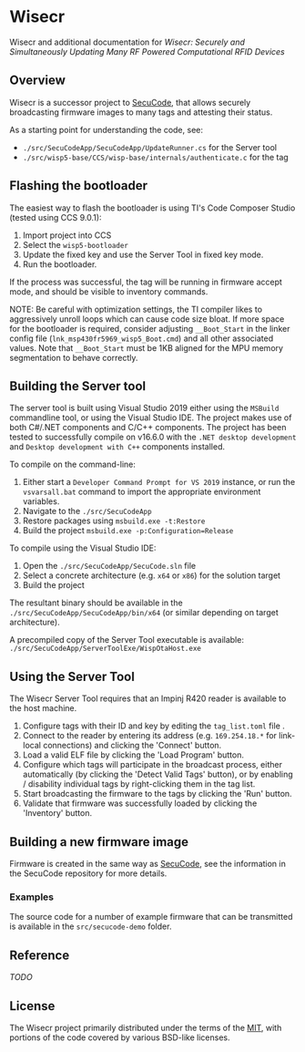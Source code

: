 # Wisecr

Wisecr and additional documentation for *Wisecr: Securely and Simultaneously Updating Many RF Powered Computational RFID Devices*

## Overview

Wisecr is a successor project to [SecuCode](https://github.com/AdelaideAuto-IDLab/SecuCode), that allows securely broadcasting firmware images to many tags and attesting their status.

As a starting point for understanding the code, see:

* `./src/SecuCodeApp/SecuCodeApp/UpdateRunner.cs` for the Server tool
* `./src/wisp5-base/CCS/wisp-base/internals/authenticate.c` for the tag

## Flashing the bootloader

The easiest way to flash the bootloader is using TI's Code Composer Studio (tested using CCS 9.0.1):

1. Import project into CCS
2. Select the `wisp5-bootloader`
3. Update the fixed key and use the Server Tool in fixed key mode.
4. Run the bootloader.

If the process was successful, the tag will be running in firmware accept mode, and should be visible to inventory commands.

NOTE: Be careful with optimization settings, the TI compiler likes to aggressively unroll loops which can cause code size bloat. If more space for the bootloader is required, consider adjusting `__Boot_Start` in the linker config file (`lnk_msp430fr5969_wisp5_Boot.cmd`) and all other associated values. Note that `__Boot_Start` must be 1KB aligned for the MPU memory segmentation to behave correctly.

## Building the Server tool

The server tool is built using Visual Studio 2019 either using the `MSBuild` commandline tool, or using the Visual Studio IDE. The project makes use of both C#/.NET components and C/C++ components. The project has been tested to successfully compile on v16.6.0 with the `.NET desktop development` and `Desktop development with C++` components installed.

To compile on the command-line:

1. Either start a `Developer Command Prompt for VS 2019` instance, or run the `vsvarsall.bat` command to import the appropriate environment variables.
2. Navigate to the `./src/SecuCodeApp`
3. Restore packages using `msbuild.exe -t:Restore`
4. Build the project `msbuild.exe -p:Configuration=Release`

To compile using the Visual Studio IDE:

1. Open the `./src/SecuCodeApp/SecuCode.sln` file
2. Select a concrete architecture (e.g. `x64` or `x86`) for the solution target
3. Build the project

The resultant binary should be available in the `./src/SecuCodeApp/SecuCodeApp/bin/x64` (or similar depending on target architecture).

A precompiled copy of the Server Tool executable is available: `./src/SecuCodeApp/ServerToolExe/WispOtaHost.exe`

## Using the Server Tool

The Wisecr Server Tool requires that an Impinj R420 reader is available to the host machine.

1. Configure tags with their ID and key by editing the `tag_list.toml` file .
2. Connect to the reader by entering its address (e.g. `169.254.18.*` for link-local connections) and clicking the 'Connect' button.
3. Load a valid ELF file by clicking the 'Load Program' button.
4. Configure which tags will participate in the broadcast process, either automatically (by clicking the 'Detect Valid Tags' button), or by enabling / disability individual tags by right-clicking them in the tag list.
5. Start broadcasting the firmware to the tags by clicking the 'Run' button.
6. Validate that firmware was successfully loaded by clicking the 'Inventory' button.

## Building a new firmware image

Firmware is created in the same way as [SecuCode](https://github.com/AdelaideAuto-IDLab/SecuCode), see the information in the SecuCode repository for more details.

### Examples

The source code for a number of example firmware that can be transmitted is available in the `src/secucode-demo` folder.

## Reference

*TODO*

## License

The Wisecr project primarily distributed under the terms of the [MIT](./LICENSE), with portions of the code covered by various BSD-like licenses.

